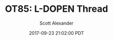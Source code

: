 ---
layout: podcast
title: "OT85: L-DOPEN Thread"
author: Scott Alexander
description: https://slatestarcodex.com/2017/09/23/ot85-l-dopen-thread/
date: 2017-09-23 21:02:00 PDT
length: 194888
duration: 49
guid: ot85-l-dopen-thread
---
